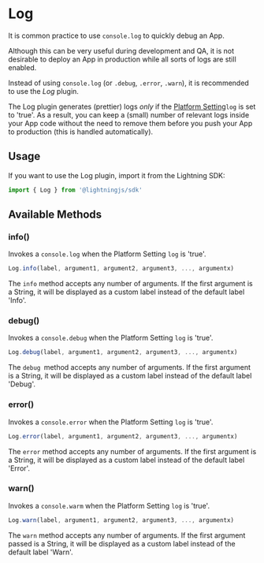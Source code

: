# Log

It is common practice to use `console.log` to quickly debug an App.

Although this can be very useful during development and QA, it is not desirable to deploy an App in production while all sorts of logs are still enabled.

Instead of using `console.log` (or `.debug`, `.error`, `.warn`), it is recommended to use the *Log* plugin.

The Log plugin generates (prettier) logs *only* if the [Platform Setting](settings.md#platform-settings)`log` is set to 'true'. As a result, you can keep a (small) number of relevant logs inside your App code without the need to remove them before you push your App to production (this is handled automatically).

## Usage

If you want to use the Log plugin, import it from the Lightning SDK:

```js
import { Log } from '@lightningjs/sdk'
```
## Available Methods

### info()

Invokes a `console.log` when the Platform Setting `log` is 'true'.

```js
Log.info(label, argument1, argument2, argument3, ..., argumentx)
```

The `info` method accepts any number of arguments. If the first argument is a String, it will be displayed as a custom label instead of the default label 'Info'.

### debug()

Invokes a `console.debug` when the Platform Setting `log` is 'true'.

```js
Log.debug(label, argument1, argument2, argument3, ..., argumentx)
```

The `debug `method accepts any number of arguments. If the first argument is a String, it will be displayed as a custom label instead of the default label 'Debug'.

### error()

Invokes a `console.error` when the Platform Setting `log` is 'true'.

```js
Log.error(label, argument1, argument2, argument3, ..., argumentx)
```

The `error` method accepts any number of arguments. If the first argument is a String, it will be displayed as a custom label instead of the default label 'Error'.

### warn()

Invokes a `console.warm` when the Platform Setting `log` is 'true'.

```js
Log.warn(label, argument1, argument2, argument3, ..., argumentx)
```

The `warn` method accepts any number of arguments. If the first argument passed is a String, it will be displayed as a custom label instead of the default label 'Warn'.
